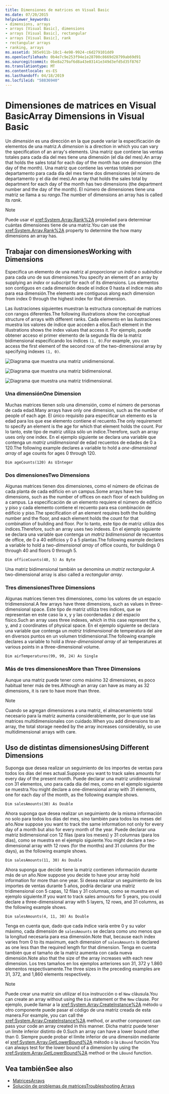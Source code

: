 ```yaml
---
title: Dimensiones de matrices en Visual Basic
ms.date: 07/20/2015
helpviewer_keywords:
- dimensions, arrays
- arrays [Visual Basic], dimensions
- arrays [Visual Basic], rectangular
- arrays [Visual Basic], rank
- rectangular arrays
- ranking, arrays
ms.assetid: 385e911b-18c1-4e98-9924-c6d279101dd9
ms.openlocfilehash: 0b4e7c9e253f94e1e28700c8669d28799ab69d91
ms.sourcegitcommit: 0be8a279af6d8a43e03141e349d3efd5d35f8767
ms.translationtype: MT
ms.contentlocale: es-ES
ms.lasthandoff: 04/18/2019
ms.locfileid: "58836940"
---
```

# <a name="array-dimensions-in-visual-basic"></a><span data-ttu-id="6c81d-102">Dimensiones de matrices en Visual Basic</span><span class="sxs-lookup"><span data-stu-id="6c81d-102">Array Dimensions in Visual Basic</span></span>
<span data-ttu-id="6c81d-103">Un *dimensión* es una dirección en la que puede variar la especificación de elementos de una matriz.</span><span class="sxs-lookup"><span data-stu-id="6c81d-103">A *dimension* is a direction in which you can vary the specification of an array's elements.</span></span> <span data-ttu-id="6c81d-104">Una matriz que contiene las ventas totales para cada día del mes tiene una dimensión (el día del mes).</span><span class="sxs-lookup"><span data-stu-id="6c81d-104">An array that holds the sales total for each day of the month has one dimension (the day of the month).</span></span> <span data-ttu-id="6c81d-105">Una matriz que contiene las ventas totales por departamento para cada día del mes tiene dos dimensiones (el número de departamento y el día del mes).</span><span class="sxs-lookup"><span data-stu-id="6c81d-105">An array that holds the sales total by department for each day of the month has two dimensions (the department number and the day of the month).</span></span> <span data-ttu-id="6c81d-106">El número de dimensiones tiene una matriz se llama a su *rango*.</span><span class="sxs-lookup"><span data-stu-id="6c81d-106">The number of dimensions an array has is called its *rank*.</span></span>  
  
> [!NOTE]
>  <span data-ttu-id="6c81d-107">Puede usar el <xref:System.Array.Rank%2A> propiedad para determinar cuántas dimensiones tiene de una matriz.</span><span class="sxs-lookup"><span data-stu-id="6c81d-107">You can use the <xref:System.Array.Rank%2A> property to determine the how many dimensions an array has.</span></span>  
  
## <a name="working-with-dimensions"></a><span data-ttu-id="6c81d-108">Trabajar con dimensiones</span><span class="sxs-lookup"><span data-stu-id="6c81d-108">Working with Dimensions</span></span>  
 <span data-ttu-id="6c81d-109">Especifica un elemento de una matriz al proporcionar un *índice* o *subíndice* para cada uno de sus dimensiones.</span><span class="sxs-lookup"><span data-stu-id="6c81d-109">You specify an element of an array by supplying an *index* or *subscript* for each of its dimensions.</span></span> <span data-ttu-id="6c81d-110">Los elementos son contiguos en cada dimensión desde el índice 0 hasta el índice más alto para esa dimensión.</span><span class="sxs-lookup"><span data-stu-id="6c81d-110">The elements are contiguous along each dimension from index 0 through the highest index for that dimension.</span></span>  
  
 <span data-ttu-id="6c81d-111">Las ilustraciones siguientes muestran la estructura conceptual de matrices con rangos diferentes.</span><span class="sxs-lookup"><span data-stu-id="6c81d-111">The following illustrations show the conceptual structure of arrays with different ranks.</span></span> <span data-ttu-id="6c81d-112">Cada elemento en las ilustraciones muestra los valores de índice que acceden a ellos.</span><span class="sxs-lookup"><span data-stu-id="6c81d-112">Each element in the illustrations shows the index values that access it.</span></span> <span data-ttu-id="6c81d-113">Por ejemplo, puede obtener acceso el primer elemento de la segunda fila de la matriz bidimensional especificando los índices `(1, 0)`.</span><span class="sxs-lookup"><span data-stu-id="6c81d-113">For example, you can access the first element of the second row of the two-dimensional array by specifying indexes `(1, 0)`.</span></span>  
  
 ![Diagrama que muestra una matriz unidimensional.](./media/array-dimensions/one-dimensional-array.gif)  
  
 ![Diagrama que muestra una matriz bidimensional.](./media/array-dimensions/two-dimensional-array.gif)  
  
 ![Diagrama que muestra una matriz tridimensional.](./media/array-dimensions/three-dimensional-array.gif)  
  
### <a name="one-dimension"></a><span data-ttu-id="6c81d-117">Una dimensión</span><span class="sxs-lookup"><span data-stu-id="6c81d-117">One Dimension</span></span>  
 <span data-ttu-id="6c81d-118">Muchas matrices tienen solo una dimensión, como el número de personas de cada edad.</span><span class="sxs-lookup"><span data-stu-id="6c81d-118">Many arrays have only one dimension, such as the number of people of each age.</span></span> <span data-ttu-id="6c81d-119">El único requisito para especificar un elemento es la edad para los que ese elemento contiene el recuento.</span><span class="sxs-lookup"><span data-stu-id="6c81d-119">The only requirement to specify an element is the age for which that element holds the count.</span></span> <span data-ttu-id="6c81d-120">Por lo tanto, este tipo de matriz utiliza sólo un índice.</span><span class="sxs-lookup"><span data-stu-id="6c81d-120">Therefore, such an array uses only one index.</span></span> <span data-ttu-id="6c81d-121">En el ejemplo siguiente se declara una variable que contenga un *matriz unidimensional* de edad recuentos de edades de 0 a 120.</span><span class="sxs-lookup"><span data-stu-id="6c81d-121">The following example declares a variable to hold a *one-dimensional array* of age counts for ages 0 through 120.</span></span>  
  
```  
Dim ageCounts(120) As UInteger  
```  
  
### <a name="two-dimensions"></a><span data-ttu-id="6c81d-122">Dos dimensiones</span><span class="sxs-lookup"><span data-stu-id="6c81d-122">Two Dimensions</span></span>  
 <span data-ttu-id="6c81d-123">Algunas matrices tienen dos dimensiones, como el número de oficinas de cada planta de cada edificio en un campus.</span><span class="sxs-lookup"><span data-stu-id="6c81d-123">Some arrays have two dimensions, such as the number of offices on each floor of each building on a campus.</span></span> <span data-ttu-id="6c81d-124">La especificación de un elemento requiere el número de edificio y piso y cada elemento contiene el recuento para esa combinación de edificio y piso.</span><span class="sxs-lookup"><span data-stu-id="6c81d-124">The specification of an element requires both the building number and the floor, and each element holds the count for that combination of building and floor.</span></span> <span data-ttu-id="6c81d-125">Por lo tanto, este tipo de matriz utiliza dos índices.</span><span class="sxs-lookup"><span data-stu-id="6c81d-125">Therefore, such an array uses two indexes.</span></span> <span data-ttu-id="6c81d-126">En el ejemplo siguiente se declara una variable que contenga un *matriz bidimensional* de recuentos de office, de 0 a 40 edificios y 0 a 5 plantas.</span><span class="sxs-lookup"><span data-stu-id="6c81d-126">The following example declares a variable to hold a *two-dimensional array* of office counts, for buildings 0 through 40 and floors 0 through 5.</span></span>  
  
```  
Dim officeCounts(40, 5) As Byte  
```  
  
 <span data-ttu-id="6c81d-127">Una matriz bidimensional también se denomina un *matriz rectangular*.</span><span class="sxs-lookup"><span data-stu-id="6c81d-127">A two-dimensional array is also called a *rectangular array*.</span></span>  
  
### <a name="three-dimensions"></a><span data-ttu-id="6c81d-128">Tres dimensiones</span><span class="sxs-lookup"><span data-stu-id="6c81d-128">Three Dimensions</span></span>  
 <span data-ttu-id="6c81d-129">Algunas matrices tienen tres dimensiones, como los valores de un espacio tridimensional.</span><span class="sxs-lookup"><span data-stu-id="6c81d-129">A few arrays have three dimensions, such as values in three-dimensional space.</span></span> <span data-ttu-id="6c81d-130">Este tipo de matriz utiliza tres índices, que se representan en este caso la x, y y las coordenadas z del espacio físico.</span><span class="sxs-lookup"><span data-stu-id="6c81d-130">Such an array uses three indexes, which in this case represent the x, y, and z coordinates of physical space.</span></span> <span data-ttu-id="6c81d-131">En el ejemplo siguiente se declara una variable que contenga un *matriz tridimensional* de temperatura del aire en diversos puntos en un volumen tridimensional.</span><span class="sxs-lookup"><span data-stu-id="6c81d-131">The following example declares a variable to hold a *three-dimensional array* of air temperatures at various points in a three-dimensional volume.</span></span>  
  
```  
Dim airTemperatures(99, 99, 24) As Single  
```  
  
### <a name="more-than-three-dimensions"></a><span data-ttu-id="6c81d-132">Más de tres dimensiones</span><span class="sxs-lookup"><span data-stu-id="6c81d-132">More than Three Dimensions</span></span>  
 <span data-ttu-id="6c81d-133">Aunque una matriz puede tener como máximo 32 dimensiones, es poco habitual tener más de tres.</span><span class="sxs-lookup"><span data-stu-id="6c81d-133">Although an array can have as many as 32 dimensions, it is rare to have more than three.</span></span>  
  
> [!NOTE]
>  <span data-ttu-id="6c81d-134">Cuando se agregan dimensiones a una matriz, el almacenamiento total necesario para la matriz aumenta considerablemente, por lo que use las matrices multidimensionales con cuidado.</span><span class="sxs-lookup"><span data-stu-id="6c81d-134">When you add dimensions to an array, the total storage needed by the array increases considerably, so use multidimensional arrays with care.</span></span>  
  
## <a name="using-different-dimensions"></a><span data-ttu-id="6c81d-135">Uso de distintas dimensiones</span><span class="sxs-lookup"><span data-stu-id="6c81d-135">Using Different Dimensions</span></span>  
 <span data-ttu-id="6c81d-136">Suponga que desea realizar un seguimiento de los importes de ventas para todos los días del mes actual.</span><span class="sxs-lookup"><span data-stu-id="6c81d-136">Suppose you want to track sales amounts for every day of the present month.</span></span> <span data-ttu-id="6c81d-137">Puede declarar una matriz unidimensional con 31 elementos, uno para cada día del mes, como en el ejemplo siguiente se muestra.</span><span class="sxs-lookup"><span data-stu-id="6c81d-137">You might declare a one-dimensional array with 31 elements, one for each day of the month, as the following example shows.</span></span>  
  
```  
Dim salesAmounts(30) As Double  
```  
  
 <span data-ttu-id="6c81d-138">Ahora suponga que desea realizar un seguimiento de la misma información no solo para todos los días del mes, sino también para todos los meses del año.</span><span class="sxs-lookup"><span data-stu-id="6c81d-138">Now suppose you want to track the same information not only for every day of a month but also for every month of the year.</span></span> <span data-ttu-id="6c81d-139">Puede declarar una matriz bidimensional con 12 filas (para los meses) y 31 columnas (para los días), como se muestra en el ejemplo siguiente.</span><span class="sxs-lookup"><span data-stu-id="6c81d-139">You might declare a two-dimensional array with 12 rows (for the months) and 31 columns (for the days), as the following example shows.</span></span>  
  
```  
Dim salesAmounts(11, 30) As Double  
```  
  
 <span data-ttu-id="6c81d-140">Ahora suponga que decide tiene la matriz contienen información durante más de un año.</span><span class="sxs-lookup"><span data-stu-id="6c81d-140">Now suppose you decide to have your array hold information for more than one year.</span></span> <span data-ttu-id="6c81d-141">Si desea realizar un seguimiento de los importes de ventas durante 5 años, podría declarar una matriz tridimensional con 5 capas, 12 filas y 31 columnas, como se muestra en el ejemplo siguiente.</span><span class="sxs-lookup"><span data-stu-id="6c81d-141">If you want to track sales amounts for 5 years, you could declare a three-dimensional array with 5 layers, 12 rows, and 31 columns, as the following example shows.</span></span>  
  
```  
Dim salesAmounts(4, 11, 30) As Double  
```  
  
 <span data-ttu-id="6c81d-142">Tenga en cuenta que, dado que cada índice varía entre 0 y su valor máximo, cada dimensión de `salesAmounts` se declara como uno menos que la longitud necesaria para esa dimensión.</span><span class="sxs-lookup"><span data-stu-id="6c81d-142">Note that, because each index varies from 0 to its maximum, each dimension of `salesAmounts` is declared as one less than the required length for that dimension.</span></span> <span data-ttu-id="6c81d-143">Tenga en cuenta también que el tamaño de la matriz aumenta con cada nueva dimensión.</span><span class="sxs-lookup"><span data-stu-id="6c81d-143">Note also that the size of the array increases with each new dimension.</span></span> <span data-ttu-id="6c81d-144">Los tres tamaños en los ejemplos anteriores son 31, 372 y 1.860 elementos respectivamente.</span><span class="sxs-lookup"><span data-stu-id="6c81d-144">The three sizes in the preceding examples are 31, 372, and 1,860 elements respectively.</span></span>  
  
> [!NOTE]
>  <span data-ttu-id="6c81d-145">Puede crear una matriz sin utilizar el `Dim` instrucción o el `New` cláusula.</span><span class="sxs-lookup"><span data-stu-id="6c81d-145">You can create an array without using the `Dim` statement or the `New` clause.</span></span> <span data-ttu-id="6c81d-146">Por ejemplo, puede llamar a la <xref:System.Array.CreateInstance%2A> método u otro componente puede pasar el código de una matriz creada de esta manera.</span><span class="sxs-lookup"><span data-stu-id="6c81d-146">For example, you can call the <xref:System.Array.CreateInstance%2A> method, or another component can pass your code an array created in this manner.</span></span> <span data-ttu-id="6c81d-147">Dicha matriz puede tener un límite inferior distinto de 0.</span><span class="sxs-lookup"><span data-stu-id="6c81d-147">Such an array can have a lower bound other than 0.</span></span> <span data-ttu-id="6c81d-148">Siempre puede probar el límite inferior de una dimensión mediante el <xref:System.Array.GetLowerBound%2A> método o la `LBound` función.</span><span class="sxs-lookup"><span data-stu-id="6c81d-148">You can always test for the lower bound of a dimension by using the <xref:System.Array.GetLowerBound%2A> method or the `LBound` function.</span></span>  
  
## <a name="see-also"></a><span data-ttu-id="6c81d-149">Vea también</span><span class="sxs-lookup"><span data-stu-id="6c81d-149">See also</span></span>

- [<span data-ttu-id="6c81d-150">Matrices</span><span class="sxs-lookup"><span data-stu-id="6c81d-150">Arrays</span></span>](../../../../visual-basic/programming-guide/language-features/arrays/index.md)
- [<span data-ttu-id="6c81d-151">Solución de problemas de matrices</span><span class="sxs-lookup"><span data-stu-id="6c81d-151">Troubleshooting Arrays</span></span>](../../../../visual-basic/programming-guide/language-features/arrays/troubleshooting-arrays.md)
